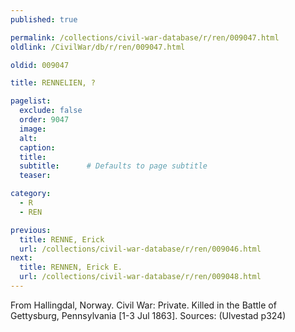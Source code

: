 ```yaml
---
published: true

permalink: /collections/civil-war-database/r/ren/009047.html
oldlink: /CivilWar/db/r/ren/009047.html

oldid: 009047

title: RENNELIEN, ?

pagelist:
  exclude: false
  order: 9047
  image: 
  alt:
  caption:
  title:
  subtitle:      # Defaults to page subtitle
  teaser:

category: 
  - R 
  - REN

previous:
  title: RENNE, Erick
  url: /collections/civil-war-database/r/ren/009046.html  
next:
  title: RENNEN, Erick E.
  url: /collections/civil-war-database/r/ren/009048.html   
---
```

From Hallingdal, Norway. Civil War: Private. Killed in the Battle of Gettysburg, Pennsylvania [1-3 Jul 1863]. Sources: (Ulvestad p324)